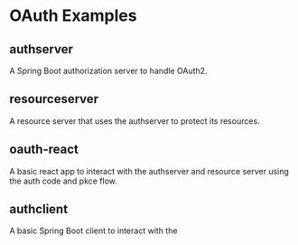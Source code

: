 # OAuth Examples

## authserver
A Spring Boot authorization server to handle OAuth2.

## resourceserver
A resource server that uses the authserver to protect its resources.

## oauth-react
A basic react app to interact with the authserver and resource server using the auth code and pkce flow.

## authclient
A basic Spring Boot client to interact with the 

